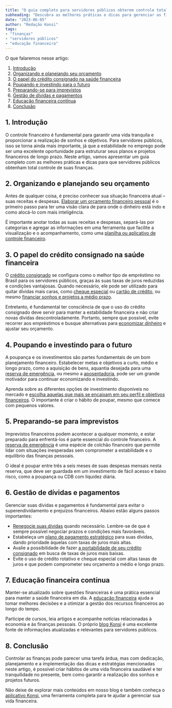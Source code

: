 ```yaml
---
title: "O guia completo para servidores públicos obterem controle total de suas finanças"
subheading: "Descubra as melhores práticas e dicas para gerenciar as finanças com eficiência e construir um futuro financeiro sólido"
date: "2023-06-05"
author: "Redação Konsi"
tags:
- "finanças"
- "servidores públicos"
- "educação financeira"
---
```


O que falaremos nesse artigo:

1. [Introdução](#introducao)
2. [Organizando e planejando seu orçamento](#planejando)
3. [O papel do crédito consignado na saúde financeira](#credito)
4. [Poupando e investindo para o futuro](#investimentos)
5. [Preparando-se para imprevistos](#imprevistos)
6. [Gestão de dívidas e pagamentos](#dividas)
7. [Educação financeira contínua](#educacao)
8. [Conclusão](#conclusao)

## 1. Introdução <a name="introducao"></a>

O controle financeiro é fundamental para garantir uma vida tranquila e proporcionar a realização de sonhos e objetivos. Para servidores públicos, isso se torna ainda mais importante, já que a estabilidade no emprego pode ser uma excelente oportunidade para estruturar seus planos e projetos financeiros de longo prazo. Neste artigo, vamos apresentar um guia completo com as melhores práticas e dicas para que servidores públicos obtenham total controle de suas finanças.

## 2. Organizando e planejando seu orçamento <a name="planejando"></a>

Antes de qualquer coisa, é preciso conhecer sua situação financeira atual – suas receitas e despesas. [Elaborar um orçamento financeiro pessoal](/como-criar-e-seguir-um-oramento-financeiro-pessoal-para-servidores-pblicos.md) é o primeiro passo para ter uma visão clara de para onde o dinheiro está indo e como alocá-lo com mais inteligência. 

É importante anotar todas as suas receitas e despesas, separá-las por categorias e agregar as informações em uma ferramenta que facilite a visualização e o acompanhamento, como uma [planilha ou aplicativo de controle financeiro](/aplicativo-de-controle-financeiro-confira-otimas-opcoes.md).

## 3. O papel do crédito consignado na saúde financeira <a name="credito"></a>

O [crédito consignado](/4-habitos-financeiros-saudaveis-servidor-publico.md) se configura como o melhor tipo de empréstimo no Brasil para os servidores públicos, graças às suas taxas de juros reduzidas e condições vantajosas. Quando necessário, ele pode ser utilizado para quitar dívidas mais caras, como [cheque especial](/como-sair-do-cheque-especial-como-servidor-pblico-estratgias-eficientes.md) ou [cartão de crédito](/6-vantagens-do-cartao-de-credito-consignado.md), ou mesmo [financiar sonhos e projetos a médio prazo](/o-guia-definitivo-sobre-crdito-consignado-para-servidor-pblico-novato.md).

Entretanto, é fundamental ter consciência de que o uso do crédito consignado deve servir para manter a estabilidade financeira e não criar novas dívidas descontroladamente. Portanto, sempre que possível, evite recorrer aos empréstimos e busque alternativas para [economizar dinheiro](/7-dicas-para-servidores-publicos-economizarem-dinheiro.md) e ajustar seu orçamento.

## 4. Poupando e investindo para o futuro <a name="investimentos"></a>

A poupança e os investimentos são partes fundamentais de um bom planejamento financeiro. Estabelecer metas e objetivos a curto, médio e longo prazo, como a aquisição de bens, aquantia desejada para uma [reserva de emergência](/a-importncia-da-reserva-de-emergncia-e-como-constru-la-com-inteligncia-financeira.md), ou mesmo a [aposentadoria](/planejamento-financeiro-para-aposentadoria-no-setor-pblico.md), pode ser um grande motivador para continuar economizando e investindo.

Aprenda sobre as diferentes opções de investimento disponíveis no mercado e [escolha aquelas que mais se encaixam em seu perfil e objetivos financeiros](/investindo-seu-dinheiro-como-servidor-pblico-opes-seguras-e-rentveis.md). O importante é criar o hábito de poupar, mesmo que comece com pequenos valores.

## 5. Preparando-se para imprevistos <a name="imprevistos"></a>

Imprevistos financeiros podem acontecer a qualquer momento, e estar preparado para enfrentá-los é parte essencial do controle financeiro. A [reserva de emergência](/a-importncia-da-reserva-de-emergncia-e-como-constru-la-com-inteligncia-financeira.md) é uma espécie de colchão financeiro que permite lidar com situações inesperadas sem comprometer a estabilidade e o equilíbrio das finanças pessoais.

O ideal é poupar entre três a seis meses de suas despesas mensais nesta reserva, que deve ser guardada em um investimento de fácil acesso e baixo risco, como a poupança ou CDB com liquidez diária.

## 6. Gestão de dívidas e pagamentos <a name="dividas"></a>

Gerenciar suas dívidas e pagamentos é fundamental para evitar o superendividamento e prejuízos financeiros. Abaixo estão alguns passos importantes:

- [Renegocie suas dívidas](/a-arte-de-renegociar-dvidas-estratgias-para-servidores-pblicos.md) quando necessário. Lembre-se de que é sempre possível negociar prazos e condições mais favoráveis.
- Estabeleça um [plano de pagamento estratégico](/como-criar-um-plano-de-pagamento-estratgico-para-seu-emprstimo-consignado.md) para suas dívidas, dando prioridade àquelas com taxas de juros mais altas.
- Avalie a possibilidade de fazer [a portabilidade de seu crédito consignado](/benefcios-da-portabilidade-de-crdito-consignado-para-servidores-pblicos.md) em busca de taxas de juros mais baixas.
- Evite o uso de crédito rotativo e cheque especial com altas taxas de juros e que podem comprometer seu orçamento a médio e longo prazo.

## 7. Educação financeira contínua <a name="educacao"></a>

Manter-se atualizado sobre questões financeiras é uma prática essencial para manter a saúde financeira em dia. A [educação financeira](/a-importncia-da-educao-financeira-para-servidores-pblicos-e-como-implement-la-em-sua-vida.md) ajuda a tomar melhores decisões e a otimizar a gestão dos recursos financeiros ao longo do tempo.

Participe de cursos, leia artigos e acompanhe notícias relacionadas à economia e às finanças pessoais. O próprio [blog Konsi](/postagens) é uma excelente fonte de informações atualizadas e relevantes para servidores públicos.

## 8. Conclusão <a name="conclusao"></a>

Controlar as finanças pode parecer uma tarefa árdua, mas com dedicação, planejamento e a implementação das dicas e estratégias mencionadas neste artigo, é possível criar hábitos de uma vida financeira saudável e ter tranquilidade no presente, bem como garantir a realização dos sonhos e projetos futuros.

Não deixe de explorar mais conteúdos em nosso blog e também conheça o [aplicativo Konsi](https://konsi.com.br/app-download), uma ferramenta completa para te ajudar a gerenciar sua vida financeira.